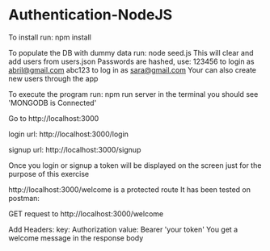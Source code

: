 # Authentication-NodeJS

To install run:
npm install

To populate the DB with dummy data run:
node seed.js
This will clear and add users from users.json
Passwords are hashed, use:
123456 to login as abril@gmail.com
abc123 to log in as sara@gmail.com
Your can also create new users through the app

To execute the program run:
npm run server
in the terminal you should see 'MONGODB is Connected'

Go to http://localhost:3000

login url:
http://localhost:3000/login

signup url:
http://localhost:3000/signup

Once you login or signup a token will be displayed on the screen just for the purpose of this exercise

http://localhost:3000/welcome is a protected route
It has been tested on postman:

GET request to http://localhost:3000/welcome

Add Headers:
key: Authorization
value: Bearer 'your token'
You get a welcome message in the response body
